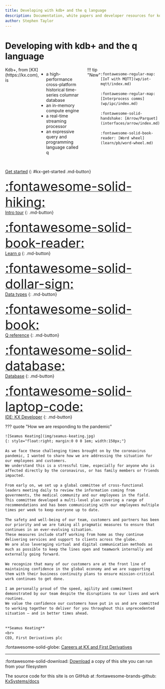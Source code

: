 ```yaml
---
title: Developing with kdb+ and the q language
description: Documentation, white papers and developer resources for kdb+ and the q programming language from KX
author: Stephen Taylor
---
```

# Developing with kdb+ and the q language

<!-- 
<div markdown="1" class="container"><div class="css-carousel">[![Kdb+ 4.0](img/carousel/kdb4.jpg){.css-img}](releases/ChangesIn4.0.md)[![KX Dashboards](img/carousel/dashboards-600.jpg){.css-img}](/dashboards/)[![AutoML](img/carousel/automl-600.png){.css-img}](ml/automl/index.md)[![AWS Lambda](img/carousel/lambda-600.jpg){.css-img}](cloud/aws-lambda/index.md)[![Parallelism](img/carousel/parallelism-600.jpg){.css-img}](kb/mt-primitives.md)[![Encryption](img/carousel/encryption-600.jpg){.css-img}](kb/dare.md)[![Optane](img/carousel/optane-memory-600.jpg){.css-img}](kb/optane.md)[![Interfaces](img/carousel/interfaces.png){.css-img}](interfaces/hdf5/index.md)[![Reading Room](img/carousel/reading.png){.css-img}](learn/reading/index.md)</div>
</div>

24 March 2021 | **Leverage the Microsecond Mindset in the Cloud** | 
[Register](https://firstderivatives.zoom.us/webinar/register/WN_f0Sc5dXIQK-__Gda9GXSUw?)
{: style="background-color:#FFC300;border-radius:7px;padding:.2em 1em;"}
 -->

<div style="display: flex"  flex-direction: row; flex-wrap: wrap; markdown="1">

<div style="display: inline-flex;" markdown="1">
Kdb+, from [KX](https://kx.com), is

-   a high-performance cross-platform historical time-series columnar database 
-   an in-memory compute engine
-   a real-time streaming processor
-   an expressive query and programming language called q
</div>

<div id="kx-whats-new" style="display: inline-flex; margin-left: 25px; width: 250px;" markdown="1">
!!! tip "New"

    :fontawesome-regular-map: [IoT with MQTT](wp/iot-mqtt/index.md)

    :fontawesome-regular-map: [Interprocess comms](wp/ipc/index.md)

    :fontawesome-solid-handshake: [Arrow/Parquet](interfaces/arrow/index.md)

    :fontawesome-solid-book-reader: [Word wheel](learn/pb/word-wheel.md)

</div>

</div>

<div style="clear: both">&nbsp;</div>

<div id="kx-home-page-grid" markdown="1">

[Get started](learn/install.md)
{: #kx-get-started .md-button}

[<span style="font-size: 3em">:fontawesome-solid-hiking:</span><br/>
Intro tour](learn/tour/index.md "A one-page rapid tour of the q language")
{: .md-button}

[<span style="font-size: 3em">:fontawesome-solid-book-reader:</span><br/>
Learn q](learn/index.md)
{: .md-button}

[<span style="font-size: 3em">:fontawesome-solid-dollar-sign:</span><br/>
Data types](basics/datatypes.md "Datatypes in kdb+")
{: .md-button}

[<span style="font-size: 3em">:fontawesome-solid-book:</span><br/>
Q reference](ref/index.md "Reference card for the q language")
{: .md-button}

[<span style="font-size: 3em">:fontawesome-solid-database:</span><br/>
Database](database/index.md "Roughly speaking, kdb+ is what happens when q tables are persisted and then mapped back into memory for operations.")
{: .md-button}

[<span style="font-size: 3em">:fontawesome-solid-laptop-code:</span><br/>
IDE: KX Developer](/developer/ "Download and install the free IDE, KX Developer")
{: .md-button}

</div>


??? quote "How we are responding to the pandemic"

    ![Seamus Keating](img/seamus-keating.jpg)
    {: style="float:right; margin:0 0 0 1em; width:150px;"}

    As we face these challenging times brought on by the coronavirus pandemic, I wanted to share how we are addressing the situation for our employees and customers.
    We understand this is a stressful time, especially for anyone who is affected directly by the coronavirus, or has family members or friends impacted.

    From early on, we set up a global committee of cross-functional leaders meeting daily to review the information coming from governments, the medical community and our employees in the field.
    This committee developed a multi-level plan covering a range of recommendations and has been communicating with our employees multiple times per week to keep everyone up to date.

    The safety and well-being of our team, customers and partners has been our priority and we are taking all pragmatic measures to ensure that continues in an ever-evolving situation.
    These measures include staff working from home as they continue delivering services and support to clients across the globe.
    We are also leveraging virtual and digital communication methods as much as possible to keep the lines open and teamwork internally and externally going forward.

    We recognize that many of our customers are at the front line of maintaining confidence in the global economy and we are supporting them with their business continuity plans to ensure mission-critical work continues to get done.

    I am personally proud of the speed, agility and commitment demonstrated by our team despite the disruptions to our lives and work routines.
    We value the confidence our customers have put in us and are committed to working together to deliver for you throughout this unprecedented situation – and in better times ahead.


    **Seamus Keating**
    <br>
    CEO, First Derivatives plc

:fontawesome-solid-globe:
[Careers at KX and First Derivatives](http://www.firstderivatives.com/careers/)

---
:fontawesome-solid-download:
[Download](https://code.kx.com/download/site.zip "60MB") a copy of this site you can run from your filesystem

The source code for this site is on GitHub at
:fontawesome-brands-github:
[KxSystems/docs](https://github.com/kxsystems/docs/)

